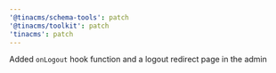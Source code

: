 ```yaml
---
'@tinacms/schema-tools': patch
'@tinacms/toolkit': patch
'tinacms': patch
---
```


Added `onLogout` hook function and a logout redirect page in the admin

